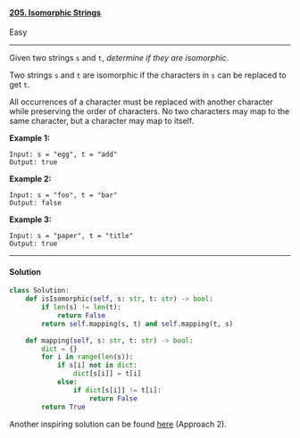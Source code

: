 #### [205. Isomorphic Strings](https://leetcode.com/problems/isomorphic-strings/)

Easy

---

Given two strings `s` and `t`, *determine if they are isomorphic*.

Two strings `s` and `t` are isomorphic if the characters in `s` can be replaced to get `t`.

All occurrences of a character must be replaced with another character while preserving the order of characters. No two characters may map to the same character, but a character may map to itself.

 

**Example 1:**

```
Input: s = "egg", t = "add"
Output: true
```

**Example 2:**

```
Input: s = "foo", t = "bar"
Output: false
```

**Example 3:**

```
Input: s = "paper", t = "title"
Output: true
```

---

#### Solution

```python
class Solution:
    def isIsomorphic(self, s: str, t: str) -> bool:
        if len(s) != len(t):
            return False
        return self.mapping(s, t) and self.mapping(t, s)
    
    def mapping(self, s: str, t: str) -> bool:
        dict = {}
        for i in range(len(s)):
            if s[i] not in dict:
                dict[s[i]] = t[i]
            else:
                if dict[s[i]] != t[i]:
                    return False
        return True
```

Another inspiring solution can be found [here](https://leetcode.com/problems/isomorphic-strings/solution/) (Approach 2).

